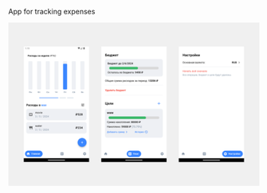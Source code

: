 App for tracking expenses

![Image alt](https://github.com/smthqz/expense_flutter/blob/main/expense_flutter_app/lib/assets/image/image.png)
